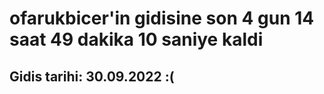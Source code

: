 # ofarukbicer'in gidisine son 4 gun 14 saat 49 dakika 10 saniye kaldi

## Gidis tarihi: 30.09.2022 :(